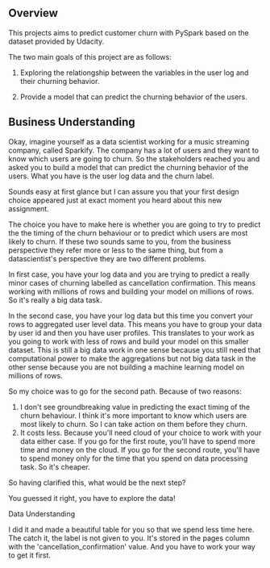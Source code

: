## Overview

This projects aims to predict customer churn with PySpark based on the dataset provided by Udacity. 

The two main goals of this project are as follows:

1) Exploring the relationgship between the variables in the user log and their churning behavior.
   
2) Provide a model that can predict the churning behavior of the users.
   
## Business Understanding

Okay, imagine yourself as a data scientist working for a music streaming company, called Sparkify. The company has a lot of users and they want to know which users are going to churn. So the stakeholders reached you and asked you to build a model that can predict the churning behavior of the users. What you have is the user log data and the churn label.

Sounds easy at first glance but I can assure you that  your first design choice appeared just at exact moment you heard about this new assignment.

The choice you have to make here is whether you are going to try to predict the the timing of the churn behaviour or to predict which users are most likely to churn. If these two sounds same to you, from the business perspective they refer more or less to the same thing, but from a datascientist's perspective they are two different problems.

In first case, you have your log data and you are trying to predict a really minor cases of churning labelled as cancellation confirmation. This means working with millions of rows and building your model on millions of rows. So it's really a big data task.

In the second case, you have your log data but this time you convert your rows to aggregated user level data. This means you have to group your data by user id and then you have user profiles. This translates to your work as you going to work with less of rows and build your model on this smaller dataset. This is still a big data work in one sense because you still need that computational power to make the aggregations but not big data task in the other sense because you are not building a machine learning model on millions of rows.

So my choice was to go for the second path. Because of two reasons:

1) I don't see groundbreaking value in predicting the exact timing of the churn behaviour. I think it's more important to know which users are most likely to churn. So I can take action on them before they churn.
2) It costs less. Because you'll need cloud of your choice to work with your data either case. If you go for the first route, you'll have to spend more time and money on the cloud. If you go for the second route, you'll have to spend money only for the time that you spend on data processing task. So it's cheaper.

So having clarified this, what would be the next step? 

You guessed it right, you have to explore the data!

Data Understanding

I did it and made a beautiful table for you so that we spend less time here.
The catch it, the label is not given to you. It's stored in the pages column with the 'cancellation_confirmation' value. And you have to work your way to get it first.
